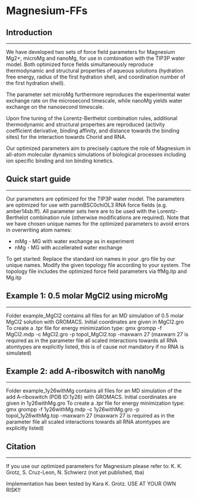 # Magnesium-FFs

## Introduction
******************
We have developed two sets of force field parameters for Magnesium Mg2+, microMg and nanoMg, for use in combination with the TIP3P water model.
Both optimized force fields simultaneously reproduce thermodynamic and structural properties of aqueous solutions (hydration free energy, radius of the first hydration shell, and coordination number of the first hydration shell). 

The parameter set microMg furthermore reproduces the experimental water exchange rate on the microsecond timescale, while nanoMg yields water exchange on the nanosecond timescale. 

Upon fine tuning of the Lorentz-Berthelot combination rules, additional thermodynamic and structural properties are reproduced (activity coefficient derivative, binding affinity, and distance towards the binding sites) for the interaction towards Chorid and RNA. 

Our optimized parameters aim to precisely capture the role of Magnesium in all-atom molecular dynamics simulations of biological processes including ion specific binding and ion binding kinetics.


## Quick start guide
******************
Our parameters are optimized for the TIP3P water model.
The parameters are optimized for use with parmBSC0chiOL3 RNA force fields (e.g. amber14sb.ff).
All parameter sets here are to be used with the Lorentz-Berthelot combination rule (otherwise modifications are required).
Note that we have chosen unique names for the optimized parameters to avoid errors in overwriting atom names:
* mMg - MG with water exchange as in experiment
* nMg - MG with accellerated water exchange

To get started: Replace the standard ion names in your .gro file by our unique names.
Modify the given topology file according to your system. The topology file includes the optimized force field parameters via ffMg.itp and Mg.itp


## Example 1: 0.5 molar MgCl2 using microMg
******************
Folder example_MgCl2 contains all files for an MD simulation of 0.5 molar MgCl2 solution with GROMACS.
Initial coordinates are given in MgCl2.gro
To create a .tpr file for energy minimization type: gmx grompp -f MgCl2.mdp -c MgCl2.gro -p topol_MgCl2.top -maxwarn 27
(maxwarn 27 is required as in the parameter file all scaled interactions towards all RNA atomtypes are explicitly listed, this is of cause not mandatory if no RNA is simulated)

## Example 2: add A-riboswitch with nanoMg
******************
Folder example_1y26withMg contains all files for an MD simulation of the add A-riboswitch (PDB ID:1y26) with GROMACS.
Initial coordinates are given in 1y26withMg.gro
To create a .tpr file for energy minimization type: gmx grompp -f 1y26withMg.mdp -c 1y26withMg.gro -p topol_1y26withMg.top -maxwarn 27
(maxwarn 27 is required as in the parameter file all scaled interactions towards all RNA atomtypes are explicitly listed)

## Citation
******************
If you use our optimized parameters for Magnesium please refer to:
K. K. Grotz, S. Cruz-Leon, N. Schwierz (not yet published, tba)


Implementation has been tested by Kara K. Grotz.
USE AT YOUR OWN RISK!!
